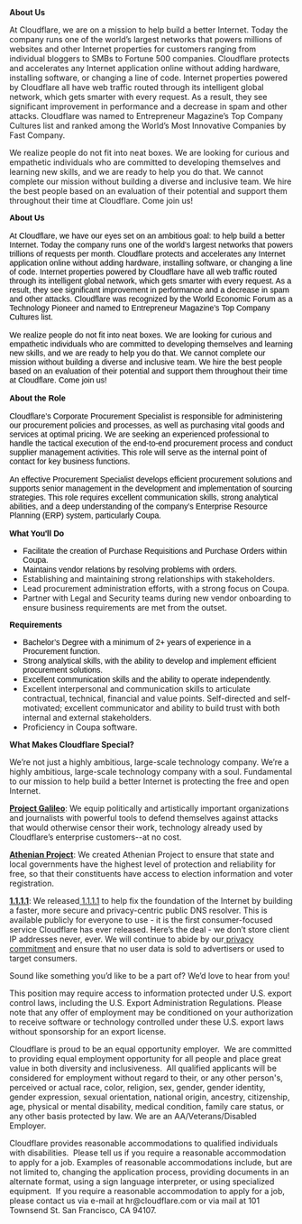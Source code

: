 <div class="content-intro">
	<div><strong>About Us</strong></div>
	<div>
		<p>At Cloudflare, we are on a mission to help build a better Internet. Today the company runs one of the world’s largest networks that powers millions of websites and other Internet properties for customers ranging from individual bloggers to SMBs to Fortune 500 companies. Cloudflare protects and accelerates any Internet application online without adding hardware, installing software, or changing a line of code. Internet properties powered by Cloudflare all have web traffic routed through its intelligent global network, which gets smarter with every request. As a result, they see significant improvement in performance and a decrease in spam and other attacks. Cloudflare was named to Entrepreneur Magazine’s Top Company Cultures list and ranked among the World’s Most Innovative Companies by Fast Company.&nbsp;</p>
		<p><span style="font-weight: 400;">We realize people do not fit into neat boxes. We are looking for curious and empathetic individuals who are committed to developing themselves and learning new skills, and we are ready to help you do that. We cannot complete our mission without building a diverse and inclusive team. We hire the best people based on an evaluation of their potential and support them throughout their time at Cloudflare. Come join us!&nbsp;</span></p>
	</div>
</div>
<div><span style="color: #000000; font-family: tahoma, sans-serif;"><strong>About Us</strong><br><br>At Cloudflare, we have our eyes set on an ambitious goal: to help build a better Internet. Today the company runs one of the world’s largest networks that powers trillions of requests per month. Cloudflare protects and accelerates any Internet application online without adding hardware, installing software, or changing a line of code. Internet properties powered by Cloudflare have all web traffic routed through its intelligent global network, which gets smarter with every request. As a result, they see significant improvement in performance and a decrease in spam and other attacks. Cloudflare was recognized by the World Economic Forum as a Technology Pioneer and named to Entrepreneur Magazine’s Top Company Cultures list.<br><br>We realize people do not fit into neat boxes. We are looking for curious and empathetic individuals who are committed to developing themselves and learning new skills, and we are ready to help you do that. We cannot complete our mission without building a diverse and inclusive team. We hire the best people based on an evaluation of their potential and support them throughout their time at Cloudflare. Come join us!&nbsp; &nbsp;<br></span></div>
<div>
	<div><span style="color: #000000; font-family: tahoma, sans-serif;">&nbsp;</span></div>
	<strong><span style="color: #000000; font-family: tahoma, sans-serif;">About the Role</span></strong>
</div>
<div><span style="color: #000000; font-family: tahoma, sans-serif;"><strong>&nbsp;<br></strong>Cloudflare’s Corporate Procurement Specialist is responsible for administering our procurement policies and processes, as well as purchasing vital goods and services at optimal pricing. We are seeking an experienced professional to handle the tactical execution of the end-to-end procurement process and conduct supplier management activities. This role will serve as the internal point of contact for key business functions.</span></div>
<div><span style="color: #000000; font-family: tahoma, sans-serif;">&nbsp;</span></div>
<div><span style="color: #000000; font-family: tahoma, sans-serif;">An effective Procurement Specialist develops efficient procurement solutions and supports senior management in the development and implementation of sourcing strategies. This role requires excellent communication skills, strong analytical abilities, and a deep understanding of the company’s Enterprise Resource Planning (ERP) system, particularly Coupa.&nbsp;</span></div>
<div><span style="color: #000000; font-family: tahoma, sans-serif;">&nbsp;</span></div>
<div><strong><span style="color: #000000; font-family: tahoma, sans-serif;">What You'll Do<br></span></strong>
	<ul>
		<li><span style="color: #000000; font-family: tahoma, sans-serif;">Facilitate the creation of Purchase Requisitions and Purchase Orders within Coupa.<br></span></li>
		<li><span style="color: #000000; font-family: tahoma, sans-serif;">Maintains vendor relations by resolving problems with orders.<br></span></li>
		<li>Establishing and maintaining strong relationships with stakeholders.&nbsp;</li>
		<li>Lead procurement administration efforts, with a strong focus on Coupa.</li>
		<li>Partner with Legal and Security teams during new vendor onboarding to ensure business requirements are met from the outset.</li>
	</ul>
	<strong><span style="color: #000000; font-family: tahoma, sans-serif;">Requirements</span></strong><br>
	<ul>
		<li><span style="color: #000000; font-family: tahoma, sans-serif;">Bachelor’s Degree with a minimum of 2+ years of experience in a Procurement function.</span></li>
		<li><span style="color: #000000; font-family: tahoma, sans-serif;">Strong analytical skills, with the ability to develop and implement efficient procurement solutions.</span></li>
		<li><span style="color: #000000; font-family: tahoma, sans-serif;">Excellent communication skills and the ability to operate independently.</span></li>
		<li>Excellent interpersonal and communication skills to articulate contractual, technical, financial and value points. Self-directed and self-motivated; excellent communicator and ability to build trust with both internal and external stakeholders.&nbsp;</li>
		<li>Proficiency in Coupa software.</li>
	</ul>
</div>
<div class="content-conclusion">
	<p><strong>What Makes Cloudflare Special?</strong></p>
	<p><span style="font-weight: 400;">We’re not just a highly ambitious, large-scale technology company. We’re a highly ambitious, large-scale technology company with a soul. Fundamental to our mission to help build a better Internet is protecting the free and open Internet.</span></p>
	<p><a href="https://blog.cloudflare.com/protecting-free-expression-online/"><strong>Project Galileo</strong></a><span style="font-weight: 400;">: We equip politically and artistically important organizations and journalists with powerful tools to defend themselves against attacks that would otherwise censor their work, technology already used by Cloudflare’s enterprise customers--at no cost.</span></p>
	<p><strong><a href="https://www.cloudflare.com/athenian/">Athenian Project</a></strong><span style="font-weight: 400;">: We created Athenian Project to ensure that state and local governments have the highest level of protection and reliability for free, so that their constituents have access to election information and voter registration.</span></p>
	<p><a href="https://1.1.1.1/"><strong>1.1.1.1</strong></a><span style="font-weight: 400;">: We released</span><a href="https://1.1.1.1/"> <span style="font-weight: 400;">1.1.1.1</span></a><span style="font-weight: 400;"> to help fix the foundation of the Internet by building a faster, more secure and privacy-centric public DNS resolver. This is available publicly for everyone to use - it is the first consumer-focused service Cloudflare has ever released. Here’s the deal - we don’t store client IP addresses never, ever. We will continue to abide by our</span><a href="https://developers.cloudflare.com/1.1.1.1/privacy/public-dns-resolver"> privacy commitment</a><span style="font-weight: 400;"> and ensure that no user data is sold to advertisers or used to target consumers.</span></p>
	<p><span style="font-weight: 400;">Sound like something you’d like to be a part of? We’d love to hear from you!</span></p>
	<p><span style="font-weight: 400;">This position may require access to information protected under U.S. export control laws, including the U.S. Export Administration Regulations. Please note that any offer of employment may be conditioned on your authorization to receive software or technology controlled under these U.S. export laws without sponsorship for an export license.</span></p>
	<p><span style="font-weight: 400;">Cloudflare is proud to be an equal opportunity employer. &nbsp;We are committed to providing equal employment opportunity for all people and place great value in both diversity and inclusiveness. &nbsp;All qualified applicants will be considered for employment without regard to their, or any other person's, perceived or actual</span> <span style="font-weight: 400;">race, color, religion, sex, gender, gender identity, gender expression, sexual orientation, national origin, ancestry, citizenship, age, physical or mental disability, medical condition, family care status, or any other basis protected by law. </span><span style="font-weight: 400;">We are an AA/Veterans/Disabled Employer.</span></p>
	<p><span style="font-weight: 400;">Cloudflare provides reasonable accommodations to qualified individuals with disabilities. &nbsp;Please tell us if you require a reasonable accommodation to apply for a job. Examples of reasonable accommodations include, but are not limited to, changing the application process, providing documents in an alternate format, using a sign language interpreter, or using specialized equipment. &nbsp;If you require a reasonable accommodation to apply for a job, please contact us via e-mail at </span><span style="font-weight: 400;">hr@cloudflare.com</span><span style="font-weight: 400;"> or via mail at 101 Townsend St. San Francisco, CA 94107.</span></p>
</div>